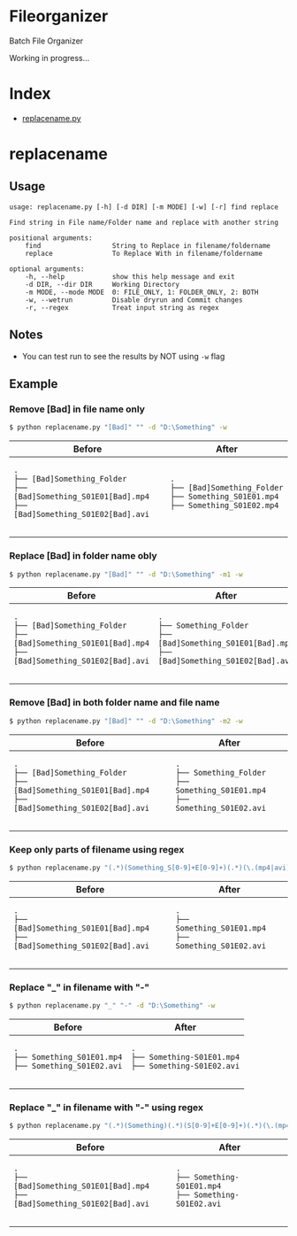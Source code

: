 # Fileorganizer

Batch File Organizer

Working in progress...


# Index
- [replacename.py](#replacename)


# replacename

## Usage
```
usage: replacename.py [-h] [-d DIR] [-m MODE] [-w] [-r] find replace

Find string in File name/Folder name and replace with another string

positional arguments:
    find                  String to Replace in filename/foldername
    replace               To Replace With in filename/foldername

optional arguments:
    -h, --help            show this help message and exit
    -d DIR, --dir DIR     Working Directory
    -m MODE, --mode MODE  0: FILE_ONLY, 1: FOLDER_ONLY, 2: BOTH
    -w, --wetrun          Disable dryrun and Commit changes
    -r, --regex           Treat input string as regex
```

## Notes
* You can test run to see the results by NOT using ```-w``` flag

## Example

### Remove [Bad] in file name only

```bash
$ python replacename.py "[Bad]" "" -d "D:\Something" -w
```
<table>
    <thead>
        <tr><th>Before</th><th>After</th></tr>
    </thead>
    <tbody>
        <tr>
            <td><pre><code>.
├── [Bad]Something_Folder 
├── [Bad]Something_S01E01[Bad].mp4
├── [Bad]Something_S01E02[Bad].avi
            </code></pre></td>
            <td><pre><code>.
├── [Bad]Something_Folder  
├── Something_S01E01.mp4
├── Something_S01E02.mp4
            </code></pre></td>
        </tr>
    </tbody>
</table>


### Replace [Bad] in folder name obly

```bash
$ python replacename.py "[Bad]" "" -d "D:\Something" -m1 -w
```
<table>
    <thead>
        <tr><th>Before</th><th>After</th></tr>
    </thead>
    <tbody>
        <tr>
            <td><pre><code>.
├── [Bad]Something_Folder   
├── [Bad]Something_S01E01[Bad].mp4
├── [Bad]Something_S01E02[Bad].avi
            </code></pre></td>
            <td><pre><code>.
├── Something_Folder
├── [Bad]Something_S01E01[Bad].mp4
├── [Bad]Something_S01E02[Bad].avi
            </code></pre></td>
        </tr>
    </tbody>
</table>

### Remove [Bad] in both folder name and file name

```bash
$ python replacename.py "[Bad]" "" -d "D:\Something" -m2 -w
```
<table>
    <thead>
        <tr><th>Before</th><th>After</th></tr>
    </thead>
    <tbody>
        <tr>
            <td><pre><code>.
├── [Bad]Something_Folder   
├── [Bad]Something_S01E01[Bad].mp4
├── [Bad]Something_S01E02[Bad].avi
            </code></pre></td>
            <td><pre><code>.
├── Something_Folder
├── Something_S01E01.mp4
├── Something_S01E02.avi
            </code></pre></td>
        </tr>
    </tbody>
</table>

### Keep only parts of filename using regex

```bash
$ python replacename.py "(.*)(Something_S[0-9]+E[0-9]+)(.*)(\.(mp4|avi))" "\2\4" -d "D:\Something" -rw
```
<table>
    <thead>
        <tr><th>Before</th><th>After</th></tr>
    </thead>
    <tbody>
        <tr>
            <td><pre><code>.
├── [Bad]Something_S01E01[Bad].mp4
├── [Bad]Something_S01E02[Bad].avi
            </code></pre></td>
            <td><pre><code>.
├── Something_S01E01.mp4
├── Something_S01E02.avi
            </code></pre></td>
        </tr>
    </tbody>
</table>

### Replace "_" in filename with "-" 

```bash
$ python replacename.py "_" "-" -d "D:\Something" -w
```
<table>
    <thead>
        <tr><th>Before</th><th>After</th></tr>
    </thead>
    <tbody>
        <tr>
            <td><pre><code>.
├── Something_S01E01.mp4
├── Something_S01E02.avi
            </code></pre></td>
            <td><pre><code>.
├── Something-S01E01.mp4
├── Something-S01E02.avi
            </code></pre></td>
        </tr>
    </tbody>
</table>

### Replace "_" in filename with "-" using regex

```bash
$ python replacename.py "(.*)(Something)(.*)(S[0-9]+E[0-9]+)(.*)(\.(mp4|avi))" "\2-\4\6" -d "D:\Something" -rw
```
<table>
    <thead>
        <tr><th>Before</th><th>After</th></tr>
    </thead>
    <tbody>
        <tr>
            <td><pre><code>.
├── [Bad]Something_S01E01[Bad].mp4
├── [Bad]Something_S01E02[Bad].avi
            </code></pre></td>
            <td><pre><code>.
├── Something-S01E01.mp4
├── Something-S01E02.avi
            </code></pre></td>
        </tr>
    </tbody>
</table>